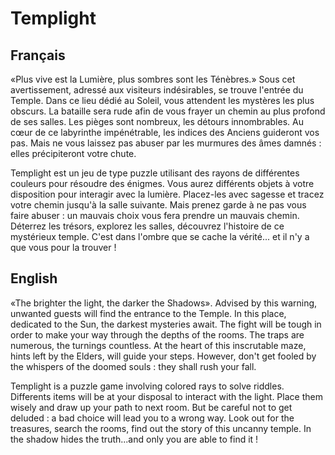 Templight
=========

## Français

«Plus vive est la Lumière, plus sombres sont les Ténèbres.» Sous cet avertissement, adressé aux visiteurs indésirables, se trouve l'entrée du Temple. Dans ce lieu dédié au Soleil, vous attendent les mystères les plus obscurs. La bataille sera rude afin de vous frayer un chemin au plus profond de ses salles. Les pièges sont nombreux, les détours innombrables. Au cœur de ce labyrinthe impénétrable, les indices des Anciens guideront vos pas. Mais ne vous laissez pas abuser par les murmures des âmes damnés : elles précipiteront votre chute.

Templight est un jeu de type puzzle utilisant des rayons de différentes couleurs pour résoudre des énigmes. Vous aurez différents objets à votre disposition pour interagir avec la lumière. Placez-les avec sagesse et tracez votre chemin jusqu'à la salle suivante. Mais prenez garde à ne pas vous faire abuser : un mauvais choix vous fera prendre un mauvais chemin. Déterrez les trésors, explorez les salles, découvrez l'histoire de ce mystérieux temple. C'est dans l'ombre que se cache la vérité... et il n'y a que vous pour la trouver !

## English

«The brighter the light, the darker the Shadows». Advised by this warning, unwanted guests will find the entrance to the Temple. In this place, dedicated to the Sun, the darkest mysteries await. The fight will be tough in order to make your way through the depths of the rooms. The traps are numerous, the turnings countless. At the heart of this inscrutable maze, hints left by the Elders, will guide your steps. However, don't get fooled by the whispers of the doomed souls : they shall rush your fall.

Templight is a puzzle game involving colored rays to solve riddles. Differents items will be at your disposal to interact with the light. Place them wisely and draw up your path to next room. But be careful not to get deluded : a bad choice will lead you to a wrong way. Look out for the treasures, search the rooms, find out the story of this uncanny temple. In the shadow hides the truth...and only you are able to find it !

